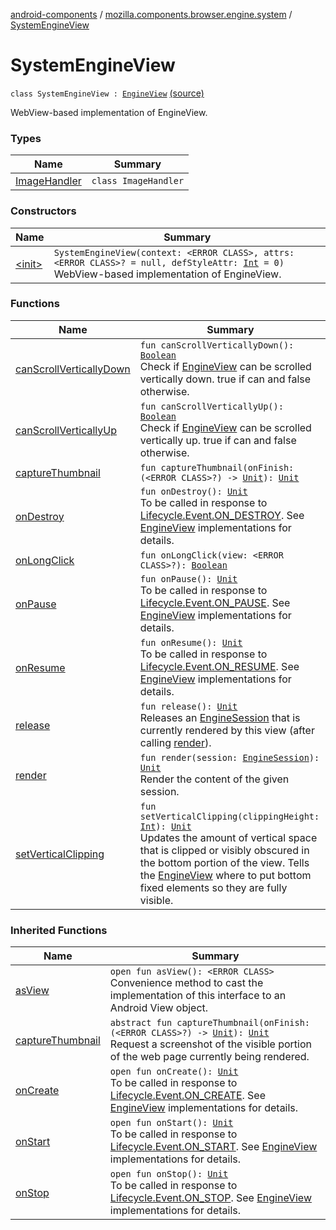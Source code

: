 [android-components](../../index.md) / [mozilla.components.browser.engine.system](../index.md) / [SystemEngineView](./index.md)

# SystemEngineView

`class SystemEngineView : `[`EngineView`](../../mozilla.components.concept.engine/-engine-view/index.md) [(source)](https://github.com/mozilla-mobile/android-components/blob/master/components/browser/engine-system/src/main/java/mozilla/components/browser/engine/system/SystemEngineView.kt#L68)

WebView-based implementation of EngineView.

### Types

| Name | Summary |
|---|---|
| [ImageHandler](-image-handler/index.md) | `class ImageHandler` |

### Constructors

| Name | Summary |
|---|---|
| [&lt;init&gt;](-init-.md) | `SystemEngineView(context: <ERROR CLASS>, attrs: <ERROR CLASS>? = null, defStyleAttr: `[`Int`](https://kotlinlang.org/api/latest/jvm/stdlib/kotlin/-int/index.html)` = 0)`<br>WebView-based implementation of EngineView. |

### Functions

| Name | Summary |
|---|---|
| [canScrollVerticallyDown](can-scroll-vertically-down.md) | `fun canScrollVerticallyDown(): `[`Boolean`](https://kotlinlang.org/api/latest/jvm/stdlib/kotlin/-boolean/index.html)<br>Check if [EngineView](../../mozilla.components.concept.engine/-engine-view/index.md) can be scrolled vertically down. true if can and false otherwise. |
| [canScrollVerticallyUp](can-scroll-vertically-up.md) | `fun canScrollVerticallyUp(): `[`Boolean`](https://kotlinlang.org/api/latest/jvm/stdlib/kotlin/-boolean/index.html)<br>Check if [EngineView](../../mozilla.components.concept.engine/-engine-view/index.md) can be scrolled vertically up. true if can and false otherwise. |
| [captureThumbnail](capture-thumbnail.md) | `fun captureThumbnail(onFinish: (<ERROR CLASS>?) -> `[`Unit`](https://kotlinlang.org/api/latest/jvm/stdlib/kotlin/-unit/index.html)`): `[`Unit`](https://kotlinlang.org/api/latest/jvm/stdlib/kotlin/-unit/index.html) |
| [onDestroy](on-destroy.md) | `fun onDestroy(): `[`Unit`](https://kotlinlang.org/api/latest/jvm/stdlib/kotlin/-unit/index.html)<br>To be called in response to [Lifecycle.Event.ON_DESTROY](#). See [EngineView](../../mozilla.components.concept.engine/-engine-view/index.md) implementations for details. |
| [onLongClick](on-long-click.md) | `fun onLongClick(view: <ERROR CLASS>?): `[`Boolean`](https://kotlinlang.org/api/latest/jvm/stdlib/kotlin/-boolean/index.html) |
| [onPause](on-pause.md) | `fun onPause(): `[`Unit`](https://kotlinlang.org/api/latest/jvm/stdlib/kotlin/-unit/index.html)<br>To be called in response to [Lifecycle.Event.ON_PAUSE](#). See [EngineView](../../mozilla.components.concept.engine/-engine-view/index.md) implementations for details. |
| [onResume](on-resume.md) | `fun onResume(): `[`Unit`](https://kotlinlang.org/api/latest/jvm/stdlib/kotlin/-unit/index.html)<br>To be called in response to [Lifecycle.Event.ON_RESUME](#). See [EngineView](../../mozilla.components.concept.engine/-engine-view/index.md) implementations for details. |
| [release](release.md) | `fun release(): `[`Unit`](https://kotlinlang.org/api/latest/jvm/stdlib/kotlin/-unit/index.html)<br>Releases an [EngineSession](../../mozilla.components.concept.engine/-engine-session/index.md) that is currently rendered by this view (after calling [render](../../mozilla.components.concept.engine/-engine-view/render.md)). |
| [render](render.md) | `fun render(session: `[`EngineSession`](../../mozilla.components.concept.engine/-engine-session/index.md)`): `[`Unit`](https://kotlinlang.org/api/latest/jvm/stdlib/kotlin/-unit/index.html)<br>Render the content of the given session. |
| [setVerticalClipping](set-vertical-clipping.md) | `fun setVerticalClipping(clippingHeight: `[`Int`](https://kotlinlang.org/api/latest/jvm/stdlib/kotlin/-int/index.html)`): `[`Unit`](https://kotlinlang.org/api/latest/jvm/stdlib/kotlin/-unit/index.html)<br>Updates the amount of vertical space that is clipped or visibly obscured in the bottom portion of the view. Tells the [EngineView](../../mozilla.components.concept.engine/-engine-view/index.md) where to put bottom fixed elements so they are fully visible. |

### Inherited Functions

| Name | Summary |
|---|---|
| [asView](../../mozilla.components.concept.engine/-engine-view/as-view.md) | `open fun asView(): <ERROR CLASS>`<br>Convenience method to cast the implementation of this interface to an Android View object. |
| [captureThumbnail](../../mozilla.components.concept.engine/-engine-view/capture-thumbnail.md) | `abstract fun captureThumbnail(onFinish: (<ERROR CLASS>?) -> `[`Unit`](https://kotlinlang.org/api/latest/jvm/stdlib/kotlin/-unit/index.html)`): `[`Unit`](https://kotlinlang.org/api/latest/jvm/stdlib/kotlin/-unit/index.html)<br>Request a screenshot of the visible portion of the web page currently being rendered. |
| [onCreate](../../mozilla.components.concept.engine/-engine-view/on-create.md) | `open fun onCreate(): `[`Unit`](https://kotlinlang.org/api/latest/jvm/stdlib/kotlin/-unit/index.html)<br>To be called in response to [Lifecycle.Event.ON_CREATE](#). See [EngineView](../../mozilla.components.concept.engine/-engine-view/index.md) implementations for details. |
| [onStart](../../mozilla.components.concept.engine/-engine-view/on-start.md) | `open fun onStart(): `[`Unit`](https://kotlinlang.org/api/latest/jvm/stdlib/kotlin/-unit/index.html)<br>To be called in response to [Lifecycle.Event.ON_START](#). See [EngineView](../../mozilla.components.concept.engine/-engine-view/index.md) implementations for details. |
| [onStop](../../mozilla.components.concept.engine/-engine-view/on-stop.md) | `open fun onStop(): `[`Unit`](https://kotlinlang.org/api/latest/jvm/stdlib/kotlin/-unit/index.html)<br>To be called in response to [Lifecycle.Event.ON_STOP](#). See [EngineView](../../mozilla.components.concept.engine/-engine-view/index.md) implementations for details. |
